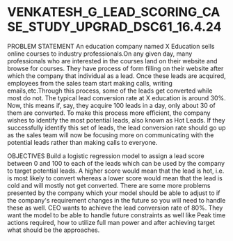 # VENKATESH_G_LEAD_SCORING_CASE_STUDY_UPGRAD_DSC61_16.4.24
PROBLEM STATEMENT
An education company named X Education sells online courses to industry professionals.On any given day, many professionals who are interested in the courses land on their website and browse for courses. They have process of form filling on their website after which the company that individual as a lead.
Once these leads are acquired, employees from the sales team start making calls, writing emails,etc.Through this process, some of the leads get converted while most do not.
The typical lead conversion rate at X education is around 30%. Now, this means if, say, they acquire 100 leads in a day, only about 30 of them are converted. To make this process more efficient, the company wishes to identify the most potential leads, also known as Hot Leads.
If they successfully identify this set of leads, the lead conversion rate should go up as the sales team will now be focusing more on communicating with the potential leads rather than making calls to everyone.


OBJECTIVES
Build a logistic regression model to assign a lead score between 0 and 100 to each of the leads which can be used by the company to target potential leads. 
A higher score would mean that the lead is hot, i.e. is most likely to convert whereas a lower score would mean that the lead is cold and will mostly not get converted.
There are some more problems presented by the company which your model should be able to adjust to if the company's requirement changes in the future so you will need to handle these as well. 
CEO wants to achieve the lead conversion rate of 80%.
They want the model to be able to handle future constraints as well like Peak time actions required, how to utilize full man power and after achieving target what should be the approaches.

